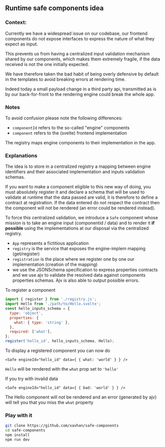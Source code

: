 ## Runtime safe components idea

### Context:

Currently we have a widespread issue on our codebase, our frontend components do not expose interfaces to express the nature of what they expect as input.

This prevents us from having a centralized input validation mechanism shared by our components, which makes them extremely fragile, if the data received is not the one initially expected.

We have therefore taken the bad habit of being overly defensive by default in the templates to avoid breaking errors at rendering time.

Indeed today a small payload change in a third party api, transmitted as is by our back-for-front to the rendering engine could break the whole app.

### Notes

To avoid confusion please note the following differences:

- `componentId` refers to the so-called "engine" components
- `component` refers to the (svelte) frontend implementation

The registry maps engine components to their implementation in the app.

### Explanations

The idea is to store in a centralized registry a mapping between engine identifiers and their associated implementation and inputs validation schemas.

If you want to make a component eligible to this new way of doing, you must absolutely register it and declare a schema that will be used to validate at runtime that the data passed are valid, it is therefore to define a contract at registration. If the data entered do not respect the contract then the component will not be rendered (an error could be rendered instead).

To force this centralized validation, we introduce a `Safe` component whose mission is to take an engine input (componentid / data) and to render it **if possible** using the implementations at our disposal via the centralized registry.

- `App` represents a fictitious application
- `registry` is the service that exposes the engine-implem mapping (get/register)
- `registration` is the place where we register one by one our implementation (creation of the mapping)
- we use the JSONSchema specification to express properties contracts and we use ajv to validate the resolved data against components properties schemas. Ajv is also able to output possible errors.




To register a component

```js
import { register } from './registry.js';
import Hello from './path/to/Hello.svelte';
const hello_inputs_schema = {
  type: 'object',
  properties: {
    what: { type: 'string' },
  },
  required: ['what'],
};
register('hello_id', hello_inputs_schema, Hello);
```

To display a registered component you can now do

```svelte
<Safe engineId="hello_id" data={ { what: 'world' } } />
```

`Hello` will be rendered with the `what` prop set to `'hello'`

If you try with invalid data

```svelte
<Safe engineId="hello_id" data={ { bad: 'world' } } />
```

The Hello component will not be rendered and an error (generated by ajv) will tell you that you miss the `what` property

### Play with it

```bash
git clone https://github.com/xavhan/safe-components
cd safe-components
npm install
npm run dev
```


